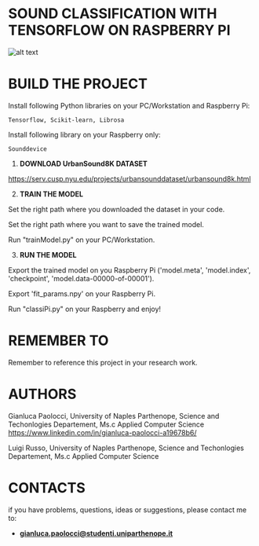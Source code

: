 # SOUND CLASSIFICATION WITH TENSORFLOW ON RASPBERRY PI

![alt text](https://raw.githubusercontent.com/GianlucaPaolocci/Sound-classification-on-Raspberry-Pi-with-Tensorflow/master/img/Immagine.png)


#  BUILD THE PROJECT

  Install following Python libraries on your PC/Workstation and Raspberry Pi:
  
    Tensorflow, Scikit-learn, Librosa
  
  Install following library on your Raspberry only:
  
    Sounddevice

1. **DOWNLOAD UrbanSound8K DATASET**

  https://serv.cusp.nyu.edu/projects/urbansounddataset/urbansound8k.html

2. **TRAIN THE MODEL**

  Set the right path where you downloaded the dataset in your code.

  Set the right path where you want to save the trained model.

  Run "trainModel.py" on your PC/Workstation.

3. **RUN THE MODEL**

  Export the trained model on you Raspberry Pi ('model.meta', 'model.index', 'checkpoint', 'model.data-00000-of-00001').
  
  Export 'fit_params.npy' on your Raspberry Pi.

  Run "classiPi.py" on your Raspberry and enjoy!

# REMEMBER TO

  Remember to reference this project in your research work.

# AUTHORS
 
  Gianluca Paolocci, University of Naples Parthenope, Science and Techonlogies Departement, Ms.c Applied Computer Science
  https://www.linkedin.com/in/gianluca-paolocci-a19678b6/
  
  Luigi Russo, University of Naples Parthenope, Science and Techonlogies Departement, Ms.c Applied Computer Science
  
# CONTACTS

  if you have problems, questions, ideas or suggestions, please contact me to:
  - **gianluca.paolocci@studenti.uniparthenope.it**
  
 
